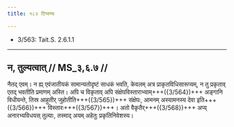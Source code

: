 ```yaml
---
title: १८२ टिप्पण्यः

---
```

- 3/563: Tait.S. 2.6.1.1

____________________________________________


## न, तुल्यत्वात् // MS_३,६.७ //

नैतद् एवम्। न ह्य् एवंजातीयकं सामान्यतोदृष्टं साधकं भवति, केवलम् अत्र प्राकृतविधिसारूप्यम्, न तु प्रकृताव् एतद् भवतीति प्रमाणम् अस्ति। अपि च विकृताव् अपि संक्षेपविस्ताराभ्याम्+++({3/564})+++ अङ्गानि विधीयन्ते, तिस्र आहुतीर् जुहोतीति+++({3/565})+++ संक्षेपः, आमनम् अस्यामनस्य देवा इति+++({3/566})+++ विस्तारः+++({3/567})+++। अतो वैकृतैर्+++({3/568})+++ अप्य् अनारभ्यविधयस् तुल्याः, तस्माद् अयम् अहेतुः प्रकृतिनिवेशस्य।
